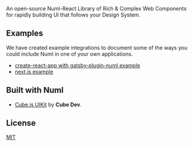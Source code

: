 An open-source Numl-React Library of Rich & Complex Web Components for rapidly building UI that follows your Design System.

## Examples

We have created example integrations to document some of the ways you could include Numl in one of your own applications.

- [create-react-app with gatsby-plugin-numl example](https://numl.design/handbook/integration/react)
- [next.js example](https://numl.design/handbook/integration/next-js)

## Built with Numl

* [Cube.js UIKit](https://github.com/cube-js/cubejs-ui-kit) by **Cube Dev**.

## License

[MIT](LICENSE)
